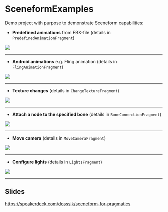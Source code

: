 # SceneformExamples
Demo project with purpose to demonstrate Sceneform capabilities:

- **Predefined animations** from FBX-file (details in `PredefinedAnimationFragment`)

![](https://media.giphy.com/media/iDCbXBZpa2t4Wg5JgV/giphy.gif)

________________________
- **Android animations** e.g. Fling animation (details in `FlingAnimationFragment`)

![](https://media.giphy.com/media/UqelA0fJxd74MVCgLk/giphy.gif)

________________________

- **Texture changes** (details in `ChangeTextureFragment`)

![](https://media.giphy.com/media/RNblphduVv1YFafoqZ/giphy.gif)

________________________

- **Attach a node to the specified bone** (details in `BoneConnectionFragment`)

![](https://media.giphy.com/media/VCmmvdiLGJ1XGD79NH/giphy.gif)

________________________

- **Move camera** (details in `MoveCameraFragment`)

![](https://media.giphy.com/media/LPO73X6gIJSwoAwhGP/giphy.gif)

________________________

- **Configure lights** (details in `LightsFragment`)

![](https://media.giphy.com/media/cl96FnKNFz4aQZvLKL/giphy.gif)

________________________

## Slides
https://speakerdeck.com/dosssik/sceneform-for-pragmatics
